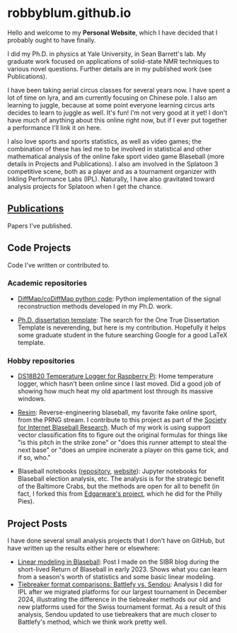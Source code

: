 # robbyblum.github.io
Hello and welcome to my **Personal Website**, which I have decided that I probably ought to have finally.

I did my Ph.D. in physics at Yale University, in Sean Barrett's lab. My graduate work focused on applications of solid-state NMR techniques to various novel questions. Further details are in my published work (see Publications).

I have been taking aerial circus classes for several years now. I have spent a lot of time on lyra, and am currently focusing on Chinese pole. I also am learning to juggle, because at some point everyone learning circus arts decides to learn to juggle as well. It's fun! I'm not very good at it yet! I don't have much of anything about this online right now, but if I ever put together a performance I'll link it on here.

I also love sports and sports statistics, as well as video games; the combination of these has led me to be involved in statistical and other mathematical analysis of the online fake sport video game Blaseball (more details in Projects and Publications). I also am involved in the Splatoon 3 competitive scene, both as a player and as a tournament organizer with Inkling Performance Labs (IPL). Naturally, I have also gravitated toward analysis projects for Splatoon when I get the chance.

## [Publications](./publications.md)

Papers I've published.

## Code Projects

Code I've written or contributed to.

### Academic repositories

- [DiffMap/coDiffMap python code](https://github.com/robbyblum/DiffMap-coDiffMap-Python): Python implementation of the signal reconstruction methods developed in my Ph.D. work.

- [Ph.D. dissertation template](https://github.com/robbyblum/yale_phd_thesis_template): The search for the One True Dissertation Template is neverending, but here is my contribution. Hopefully it helps some graduate student in the future searching Google for a good LaTeX template.

### Hobby repositories

- [DS18B20 Temperature Logger for Raspberry Pi](https://github.com/robbyblum/DS18B20-TemperatureLogger): Home temperature logger, which hasn't been online since I last moved. Did a good job of showing how much heat my old apartment lost through its massive windows.

- [Resim](https://github.com/xSke/resim): Reverse-engineering blaseball, my favorite fake online sport, from the PRNG stream. I contribute to this project as part of the [Society for Internet Blaseball Research](https://sibr.dev). Much of my work is using support vector classification fits to figure out the original formulas for things like "is this pitch in the strike zone" or "does this runner attempt to steal the next base" or "does an umpire incinerate a player on this game tick, and if so, who."

- Blaseball notebooks ([repository](https://github.com/robbyblum/blaseball_notebooks), [website](https://robbyblum.github.io/blaseball_notebooks/)): Jupyter notebooks for Blaseball election analysis, etc. The analysis is for the strategic benefit of the Baltimore Crabs, but the methods are open for all to benefit (in fact, I forked this from [Edgarware's project](https://edgarware.github.io/blaseball_notebooks/), which he did for the Philly Pies).

## Project Posts

I have done several small analysis projects that I don't have on GitHub, but have written up the results either here or elsewhere:

- [Linear modeling in Blaseball](https://sibr.dev/blog/basic-linear-modeling/): Post I made on the SIBR blog during the short-lived Return of Blaseball in early 2023. Shows what you can learn from a season's worth of statistics and some basic linear modeling.
- [Tiebreaker format comparisons: Battlefy vs. Sendou](./tiebreakers.html): Analysis I did for IPL after we migrated platforms for our largest tournament in December 2024, illustrating the difference in the tiebreaker methods our old and new platforms used for the Swiss tournament format. As a result of this analysis, Sendou updated to use tiebreakers that are much closer to Battlefy's method, which we think work pretty well.